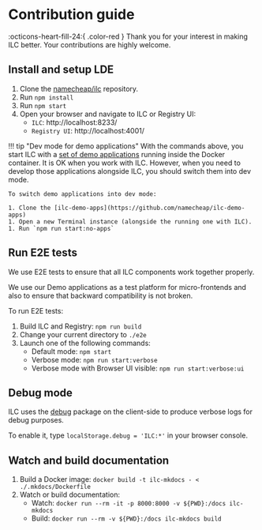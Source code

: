 # Contribution guide

:octicons-heart-fill-24:{ .color-red } Thank you for your interest in making ILC better. Your contributions are highly welcome.

## Install and setup LDE

1. Clone the [namecheap/ilc](https://github.com/namecheap/ilc/) repository.
1. Run `npm install`
1. Run `npm start`
1. Open your browser and navigate to ILC or Registry UI:
    * `ILC`: http://localhost:8233/
    * `Registry UI`: http://localhost:4001/

!!! tip "Dev mode for demo applications"
    With the commands above, you start ILC with a [set of demo applications](https://github.com/namecheap/ilc-demo-apps) running inside the Docker container. It is OK when you work with ILC. However, when you need to develop those applications alongside ILC, you should switch them into dev mode.

    To switch demo applications into dev mode:

    1. Clone the [ilc-demo-apps](https://github.com/namecheap/ilc-demo-apps)
    1. Open a new Terminal instance (alongside the running one with ILC).
    1. Run `npm run start:no-apps`

## Run E2E tests

We use E2E tests to ensure that all ILC components work together properly.

We use our Demo applications as a test platform for micro-frontends and also to ensure that backward compatibility is not broken.

To run E2E tests:

1. Build ILC and Registry: `npm run build`
1. Change your current directory to `./e2e`
1. Launch one of the following commands:
    * Default mode: `npm start`
    * Verbose mode: `npm run start:verbose`
    * Verbose mode with Browser UI visible: `npm run start:verbose:ui`

## Debug mode

ILC uses the [debug](https://www.npmjs.com/package/debug) package on the client-side to produce verbose logs for debug purposes.

To enable it, type `localStorage.debug = 'ILC:*'` in your browser console.

## Watch and build documentation

1. Build a Docker image: `docker build -t ilc-mkdocs - < ./.mkdocs/Dockerfile`
1. Watch or build documentation:
    * Watch: `docker run --rm -it -p 8000:8000 -v ${PWD}:/docs ilc-mkdocs`
    * Build: `docker run --rm -v ${PWD}:/docs ilc-mkdocs build`
